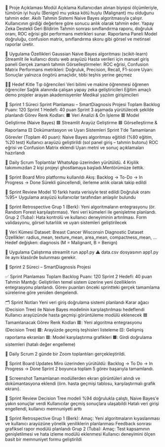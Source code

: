 🧬 Proje Açıklaması
Modül Açıklama
Kullanıcıdan alınan biyopsi ölçümleriyle, tümörün iyi huylu (Benign) mu yoksa kötü huylu (Malignant) mu olduğunu tahmin eder.
Akıllı Tahmin Sistemi
Naive Bayes algoritmasıyla çalışır. Kullanıcının girdiği değerlere göre sonucu anlık olarak tahmin eder.
Yapay Zeka Destekli Geri Bildirim
Tahmin sonrası sınıflandırma raporu, doğruluk oranı, ROC eğrisi gibi performans metrikleri sunar.
Raporlama Paneli
Model doğruluğu, confusion matrix, sınıflandırma skoru gibi görsel ve metinsel raporlar üretir.


🔧 Uygulama Özellikleri
Gaussian Naive Bayes algoritması (scikit-learn)
Streamlit ile kullanıcı dostu web arayüzü
Hasta verileri için manuel giriş paneli
Gerçek zamanlı tahmin
Görselleştirmeler: ROC eğrisi, Confusion Matrix
Performans metrikleri: Doğruluk, Precision, Recall, F1-score
Uyarı: Sonuçlar yalnızca öngörü amaçlıdır, tıbbi teşhis yerine geçmez


👨‍🏫 Hedef Kitle
Tıp öğrencileri
Veri bilimi ve makine öğrenmesi öğrenen öğrenciler
Sağlık alanında çalışan yapay zeka geliştiricileri
Eğitim amaçlı demo projeler arayan akademisyenler
Medikal yazılım girişimcileri


🚀 Sprint 1 Süreci
Sprint Planlaması – SmartDiagnosis Projesi
Toplam Backlog Puanı: 120 Sprint 1 Hedefi: 40 puan Sprint 3 aşamada yürütülecek şekilde planlandı
Görev Renk Kodları:
🟧 Veri Analizi & Ön İşleme
🟥 Model Geliştirme (Naive Bayes)
🟩 Streamlit Arayüz Geliştirme
🟦 Görselleştirme & Raporlama
🟨 Dokümantasyon ve Uyarı Sistemleri
Sprint 1'de Tamamlanan Görevler (Toplam 40 puan):
Naive Bayes algoritması eğitildi (%80 eğitim, %20 test)
Kullanıcı arayüzü geliştirildi (sol panel giriş – tahmin butonu)
ROC eğrisi ve Confusion Matrix eklendi
Uyarı metni ve sonuç açıklamaları hazırlandı


💬 Daily Scrum
Toplantılar WhatsApp üzerinden yürütüldü. 4 Kişilik takımımızdan 2 kişi projeyi ghostlamaya başladı.Mentörümüze ilettik.


📌 Sprint Board
Miro platformu kullanıldı Akış: Backlog → To-Do → In Progress → Done Sürekli güncellendi, ilerleme anlık olarak takip edildi


🧪 Sprint Review
Model 10 farklı hasta verisiyle test edildi Doğruluk oranı %95+ Uygulama arayüzü kullanıcılar tarafından anlaşılır bulundu


🔄 Sprint Retrospective
Grup 1 (Berk): Yeni algoritmaların entegrasyonu (ör. Random Forest karşılaştırması). Yeni veri kümeleri ile genişletme planlandı.
Grup 2 (Tuba): Hata kontrolü ve kullanıcı deneyiminin artırılması. Form validasyonu, görsel tutarlılık ve uyarı sistemleri geliştirilecek


📂 Veri Kümesi
Dataset: Breast Cancer Wisconsin Diagnostic Dataset
Özellikler: radius_mean, texture_mean, area_mean, compactness_mean, …
Hedef değişken: diagnosis (M = Malignant, B = Benign)


🔗 Uygulama Çalıştırma
streamlit run app1.py
⚠️ data.csv dosyasının app1.py ile aynı klasörde bulunması gerekir.





🚀 Sprint 2 Süreci – SmartDiagnosis Projesi


✅ Sprint Planlaması
Toplam Backlog Puanı: 120 Sprint 2 Hedefi: 40 puan Tahmin Mantığı: Geliştirilen temel sistem üzerine yeni özelliklerin entegrasyonu planlandı. Görev puanları önceki sprintteki gerçek tamamlama sürelerine göre yeniden dengelendi.


🗂️ Sprint Notları
Yeni veri giriş doğrulama sistemi planlandı
Karar ağacı (Decision Tree) ile Naive Bayes modelinin karşılaştırılması hedeflendi
Kullanıcı arayüzünde hasta geçmişi görüntüleme modülü eklenecek
🟦 Tamamlanacak Görev Renk Kodları
🟥: Yeni algoritma entegrasyonu (Decision Tree)
🟩: Arayüzde geçmiş teşhisleri listeleme
🟨: Gelişmiş raporlama ekranları
🟦: Model karşılaştırma grafikleri
🟧: Girdi doğrulama sistemleri (hatalı değer engelleme)



💬 Daily Scrum
2 günde bir Zoom toplantıları gerçekleştirildi.



📌 Sprint Board Updates
Miro üzerinden yürütüldü: Backlog → To Do → In Progress → Done Sprint 2 boyunca toplam 5 görev başarıyla tamamlandı.



📸 Screenshot
Tamamlanan modüllerden ekran görüntüleri alındı ve dokümantasyona eklendi (örn. hasta geçmişi tablosu, karşılaştırmalı grafik ekranı).



🧪 Sprint Review
Decision Tree modeli %94 doğrulukla çalıştı, Naive Bayes'e yakın sonuçlar verdi
Kullanıcılar geçmiş sonuçlara ulaşabildi
Hatalı veri girişi engellendi, kullanıcı memnuniyeti arttı



🔄 Sprint Retrospective
Grup 1 (Berk):
Amaç: Yeni algoritmaların kıyaslanması ve kullanıcı arayüzüne yönelik yeniliklerin planlanması
Feedback sonrası grafiksel rapor modülü planlandı
Grup 2 (Tuba):
Amaç: Test kapsamının genişletilmesi ve hata izleme modülü eklenmesi
Kullanıcı deneyimini ölçen basit bir memnuniyet formu geliştirildi


